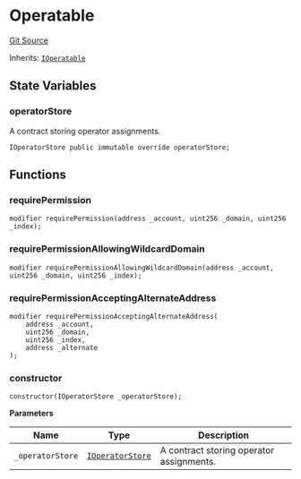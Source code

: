 # Operatable

[Git Source](https://github.com/jbx-protocol/juice-contracts-v1/blob/71fd42afb0ef0d51606019d9a17dcb746505efd5/contracts/abstract/Operatable.sol)

Inherits: [`IOperatable`](/docs/v4/deprecated/v1/api/interfaces/ioperatable.md)

## State Variables

### operatorStore

A contract storing operator assignments.

```solidity
IOperatorStore public immutable override operatorStore;
```

## Functions

### requirePermission

```solidity
modifier requirePermission(address _account, uint256 _domain, uint256 _index);
```

### requirePermissionAllowingWildcardDomain

```solidity
modifier requirePermissionAllowingWildcardDomain(address _account, uint256 _domain, uint256 _index);
```

### requirePermissionAcceptingAlternateAddress

```solidity
modifier requirePermissionAcceptingAlternateAddress(
    address _account,
    uint256 _domain,
    uint256 _index,
    address _alternate
);
```

### constructor

```solidity
constructor(IOperatorStore _operatorStore);
```

**Parameters**

|Name|Type|Description|
|----|----|-----------|
|`_operatorStore`|[`IOperatorStore`](/docs/v4/deprecated/v1/api/interfaces/ioperatorstore.md)|A contract storing operator assignments.|

